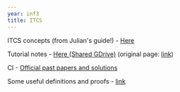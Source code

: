 ```yaml
---
year: inf3
title: ITCS
---
```


ITCS concepts (from Julian's guide!) - [Here](https://docs.google.com/document/d/1ju7pc-zGXIov22E25QgsrP9P3fRb4ucKToh_DRIjMuQ/edit?usp=sharing)

Tutorial notes - [Here (Shared GDrive)](https://drive.google.com/folderview?id=0B81_cQATQifefmRpazJSSjUyMjQ0WEs4MEU1VkRjeDBDcXpFVEgtcDJNWFFLNnd5U1JKM0U&usp=sharing) (original page: [link](https://homepages.inf.ed.ac.uk/jcb/itcs-tutorial-notes/))

CI - [Official past papers and solutions](https://drive.google.com/folderview?id=0B2AAOQQZ_8BxS0tNamZQRUprMmc&usp=sharing)

Some useful definitions and proofs - [link](https://docs.google.com/document/d/1UDkgT_aDprn0KXGzrKozHstb03-LZqk1J64VcgDHmrA/edit)
